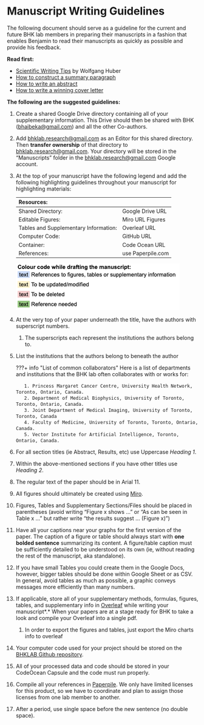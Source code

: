 # Manuscript Writing Guidelines

<!-- TODO::
[Miro](https://miro.com/)
[Overleaf](https://www.overleaf.com/)
[BHKLAB Github repository](https://github.com/bhklab)
[Paperpile](https://paperpile.com/) -->

The following document should serve as a guideline for the current and future BHK lab members in preparing their manuscripts in a fashion that enables Benjamin to read their manuscripts as quickly as possible and provide his feedback.

**Read first:**

- [Scientific Writing Tips](https://www.huber.embl.de/group/posts/writingtips.html) by Wolfgang Huber  
- [How to construct a summary paragraph](https://www.nature.com/documents/nature-summary-paragraph.pdf)  
- [How to write an abstract](https://communities.springernature.com/posts/how-to-write-an-abstract)  
- [How to write a winning cover letter](https://www.science.org/content/article/writing-winning-cover-letter)

**The following are the suggested guidelines:**

1. Create a shared Google Drive directory containing all of your supplementary information. This Drive should then be shared with BHK (bhaibeka@gmail.com) and all the other Co-authors.  
2. Add [bhklab.research@gmail.com](mailto:bhklab.research@gmail.com) as an Editor for this shared directory. Then **transfer ownership** of that directory to [bhklab.research@gmail.com](mailto:bhklab.research@gmail.com). Your directory will be stored in the “Manuscripts” folder in the [bhklab.research@gmail.com](mailto:bhklab.research@gmail.com) Google account.  
3. At the top of your manuscript have the following legend and add the following highlighting guidelines throughout your manuscript for highlighting materials:

    | Resources:        |  |
    |-------------------|--|
    | Shared Directory: | Google Drive URL |
    | Editable Figures: | Miro URL Figures |
    | Tables and Supplementary Information: | Overleaf URL |
    | Computer Code:    | GitHub URL |
    | Container:        | Code Ocean URL 
    | References:       | use Paperpile.com |
   
    ![Text highlighting colour code for mansucript writing. Blue text references figures, tables, or supplementary information; Yellow text is to be updated/modified; Red text is to be deleted; and Green text needs a reference.](img/manuscript_colour_code.png)

4. At the very top of your paper underneath the title, have the authors with superscript numbers.   
   1. The superscripts each represent the institutions the authors belong to.  
5. List the institutions that the authors belong to beneath the author  

    ???+ info "List of common collaborators"
          Here is a list of departments and institutions that the BHK lab often collaborates with or works for:  
       
          1. Princess Margaret Cancer Centre, University Health Network, Toronto, Ontario, Canada.  
          2. Department of Medical Biophysics, University of Toronto, Toronto, Ontario, Canada.  
          3. Joint Department of Medical Imaging, University of Toronto, Toronto, Canada  
          4. Faculty of Medicine, University of Toronto, Toronto, Ontario, Canada.  
          5. Vector Institute for Artificial Intelligence, Toronto, Ontario, Canada.

6. For all section titles (ie Abstract, Results, etc) use Uppercase *Heading 1*.  
7. Within the above-mentioned sections if you have other titles use *Heading 2*.  
8. The regular text of the paper should be in Arial 11\.  
9. All figures should ultimately be created using [Miro](https://miro.com/).  
10. Figures, Tables and Supplementary Sections/Files should be placed in parentheses (avoid writing “Figure x shows ...” or “As can be seen in Table x …” but rather write “the results suggest … (Figure x)”)  
11. Have all your captions near your graphs for the first version of the paper.  The caption of a figure or table should always start with **one bolded sentence** summarizing its content. A figure/table caption must be sufficiently detailed to be understood on its own (ie, without reading the rest of the manuscript, aka standalone).
12. If you have small Tables you could create them in the Google Docs, however, bigger tables should be done within Google Sheet or as CSV. In general, avoid tables as much as possible, a graphic conveys messages more efficiently than many numbers.  
13. If applicable, store all of your supplementary methods, formulas, figures, tables, and supplementary info in [Overleaf](https://www.overleaf.com/) while writing your manuscript*.* When your papers are at a stage ready for BHK to take a look and compile your Overleaf into a single pdf.   
    1. In order to export the figures and tables, just export the Miro charts info to overleaf  
14. Your computer code used for your project should be stored on the [BHKLAB Github repository](https://github.com/bhklab).  
15. All of your processed data and code should be stored in your CodeOcean Capsule and the code must run properly.  
16. Compile all your references in [Paperpile](https://paperpile.com/). We only have limited licenses for this product, so we have to coordinate and plan to assign those licenses from one lab member to another.  
17. After a period, use single space before the new sentence (no double space).

